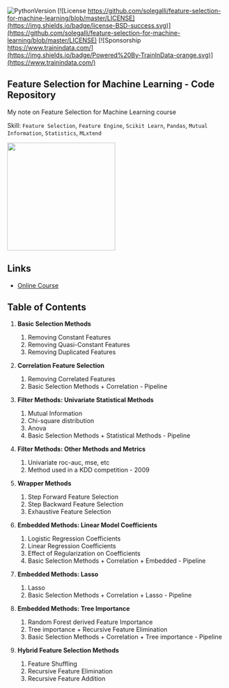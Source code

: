 ﻿![PythonVersion](https://img.shields.io/badge/python-3.6%20|3.7%20|%203.8%20|%203.9-success)
[![License https://github.com/solegalli/feature-selection-for-machine-learning/blob/master/LICENSE](https://img.shields.io/badge/license-BSD-success.svg)](https://github.com/solegalli/feature-selection-for-machine-learning/blob/master/LICENSE)
[![Sponsorship https://www.trainindata.com/](https://img.shields.io/badge/Powered%20By-TrainInData-orange.svg)](https://www.trainindata.com/)

## Feature Selection for Machine Learning - Code Repository

My note on Feature Selection for Machine Learning course

Skill: `Feature Selection`, `Feature Engine`, `Scikit Learn`, `Pandas`, `Mutual Information`, `Statistics`, `MLxtend`

[<img src="./feature_selection.png" width="248">](https://www.courses.trainindata.com/p/feature-selection-for-machine-learning)

## Links

- [Online Course](https://www.courses.trainindata.com/p/feature-selection-for-machine-learning)

## Table of Contents

1. **Basic Selection Methods**

   1. Removing Constant Features
   2. Removing Quasi-Constant Features
   3. Removing Duplicated Features

2. **Correlation Feature Selection**

   1. Removing Correlated Features
   2. Basic Selection Methods + Correlation - Pipeline

3. **Filter Methods: Univariate Statistical Methods**

   1. Mutual Information
   2. Chi-square distribution
   3. Anova
   4. Basic Selection Methods + Statistical Methods - Pipeline

4. **Filter Methods: Other Methods and Metrics**

   1. Univariate roc-auc, mse, etc
   2. Method used in a KDD competition - 2009

5. **Wrapper Methods**

   1. Step Forward Feature Selection
   2. Step Backward Feature Selection
   3. Exhaustive Feature Selection

6. **Embedded Methods: Linear Model Coefficients**

   1. Logistic Regression Coefficients
   2. Linear Regression Coefficients
   3. Effect of Regularization on Coefficients
   4. Basic Selection Methods + Correlation + Embedded - Pipeline

7. **Embedded Methods: Lasso**

   1. Lasso
   2. Basic Selection Methods + Correlation + Lasso - Pipeline

8. **Embedded Methods: Tree Importance**

   1. Random Forest derived Feature Importance
   2. Tree importance + Recursive Feature Elimination
   3. Basic Selection Methods + Correlation + Tree importance - Pipeline

9. **Hybrid Feature Selection Methods**
   1. Feature Shuffling
   2. Recursive Feature Elimination
   3. Recursive Feature Addition
